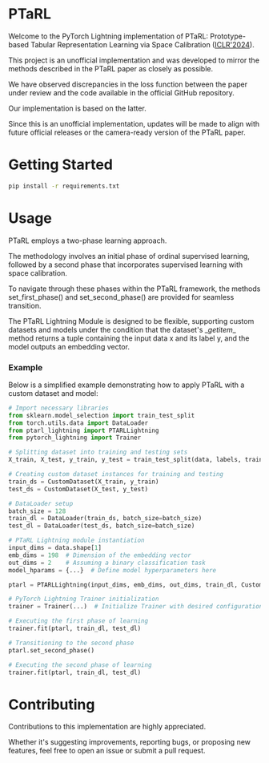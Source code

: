 # PTaRL

Welcome to the PyTorch Lightning implementation of PTaRL: Prototype-based Tabular Representation Learning via Space Calibration ([ICLR'2024](https://openreview.net/forum?id=G32oY4Vnm8&referrer=%5Bthe%20profile%20of%20Hangting%20Ye%5D(%2Fprofile%3Fid%3D~Hangting_Ye1))). 

This project is an unofficial implementation and was developed to mirror the methods described in the PTaRL paper as closely as possible. 

We have observed discrepancies in the loss function between the paper under review and the code available in the official GitHub repository.

Our implementation is based on the latter.

Since this is an unofficial implementation, updates will be made to align with future official releases or the camera-ready version of the PTaRL paper.

# Getting Started

```sh
pip install -r requirements.txt
```

# Usage

PTaRL employs a two-phase learning approach.

The methodology involves an initial phase of ordinal supervised learning, followed by a second phase that incorporates supervised learning with space calibration. 

To navigate through these phases within the PTaRL framework, the methods set_first_phase() and set_second_phase() are provided for seamless transition.

The PTaRL Lightning Module is designed to be flexible, supporting custom datasets and models under the condition that the dataset's \__getitem__ method returns a tuple containing the input data x and its label y, and the model outputs an embedding vector.

### Example

Below is a simplified example demonstrating how to apply PTaRL with a custom dataset and model:


```python
# Import necessary libraries
from sklearn.model_selection import train_test_split
from torch.utils.data import DataLoader
from ptarl_lightning import PTARLLightning
from pytorch_lightning import Trainer

# Splitting dataset into training and testing sets
X_train, X_test, y_train, y_test = train_test_split(data, labels, train_size=0.8, random_state=0, stratify=labels)

# Creating custom dataset instances for training and testing
train_ds = CustomDataset(X_train, y_train)
test_ds = CustomDataset(X_test, y_test)

# DataLoader setup
batch_size = 128
train_dl = DataLoader(train_ds, batch_size=batch_size)
test_dl = DataLoader(test_ds, batch_size=batch_size)

# PTaRL Lightning module instantiation
input_dims = data.shape[1]
emb_dims = 198  # Dimension of the embedding vector
out_dims = 2    # Assuming a binary classification task
model_hparams = {...}  # Define model hyperparameters here

ptarl = PTARLLightning(input_dims, emb_dims, out_dims, train_dl, CustomModel, model_hparams)

# PyTorch Lightning Trainer initialization
trainer = Trainer(...)  # Initialize Trainer with desired configurations

# Executing the first phase of learning
trainer.fit(ptarl, train_dl, test_dl)

# Transitioning to the second phase
ptarl.set_second_phase()

# Executing the second phase of learning
trainer.fit(ptarl, train_dl, test_dl)

```
# Contributing

Contributions to this implementation are highly appreciated. 

Whether it's suggesting improvements, reporting bugs, or proposing new features, feel free to open an issue or submit a pull request.
